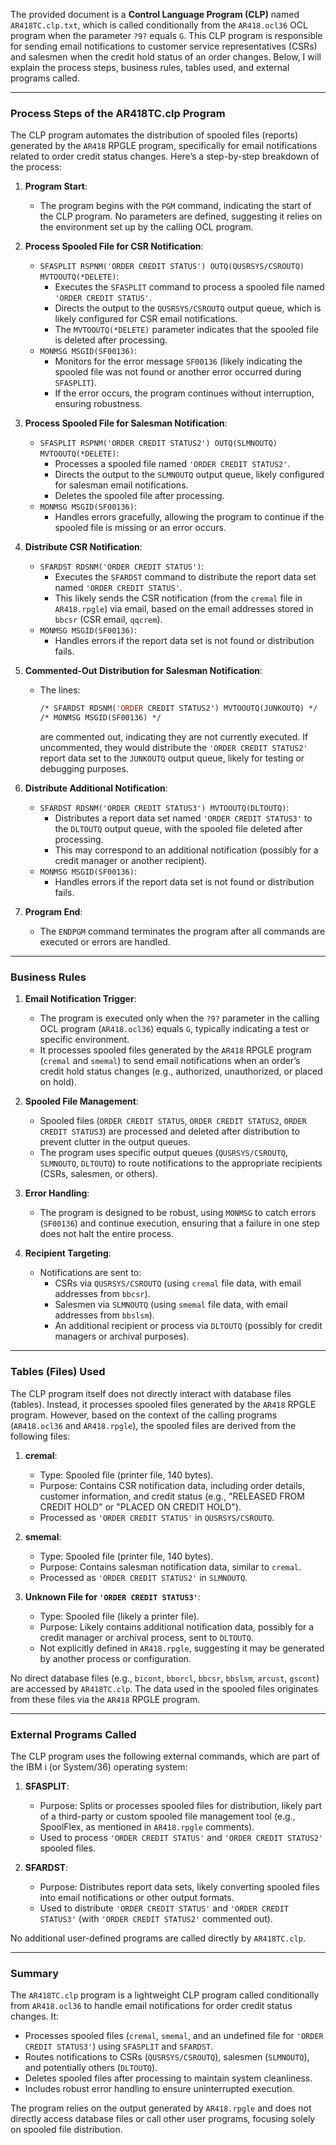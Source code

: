 The provided document is a **Control Language Program (CLP)** named `AR418TC.clp.txt`, which is called conditionally from the `AR418.ocl36` OCL program when the parameter `?9?` equals `G`. This CLP program is responsible for sending email notifications to customer service representatives (CSRs) and salesmen when the credit hold status of an order changes. Below, I will explain the process steps, business rules, tables used, and external programs called.

---

### **Process Steps of the AR418TC.clp Program**

The CLP program automates the distribution of spooled files (reports) generated by the `AR418` RPGLE program, specifically for email notifications related to order credit status changes. Here’s a step-by-step breakdown of the process:

1. **Program Start**:
   - The program begins with the `PGM` command, indicating the start of the CLP program. No parameters are defined, suggesting it relies on the environment set up by the calling OCL program.

2. **Process Spooled File for CSR Notification**:
   - `SFASPLIT RSPNM('ORDER CREDIT STATUS') OUTQ(QUSRSYS/CSROUTQ) MVTOOUTQ(*DELETE)`:
     - Executes the `SFASPLIT` command to process a spooled file named `'ORDER CREDIT STATUS'`.
     - Directs the output to the `QUSRSYS/CSROUTQ` output queue, which is likely configured for CSR email notifications.
     - The `MVTOOUTQ(*DELETE)` parameter indicates that the spooled file is deleted after processing.
   - `MONMSG MSGID(SF00136)`:
     - Monitors for the error message `SF00136` (likely indicating the spooled file was not found or another error occurred during `SFASPLIT`).
     - If the error occurs, the program continues without interruption, ensuring robustness.

3. **Process Spooled File for Salesman Notification**:
   - `SFASPLIT RSPNM('ORDER CREDIT STATUS2') OUTQ(SLMNOUTQ) MVTOOUTQ(*DELETE)`:
     - Processes a spooled file named `'ORDER CREDIT STATUS2'`.
     - Directs the output to the `SLMNOUTQ` output queue, likely configured for salesman email notifications.
     - Deletes the spooled file after processing.
   - `MONMSG MSGID(SF00136)`:
     - Handles errors gracefully, allowing the program to continue if the spooled file is missing or an error occurs.

4. **Distribute CSR Notification**:
   - `SFARDST RDSNM('ORDER CREDIT STATUS')`:
     - Executes the `SFARDST` command to distribute the report data set named `'ORDER CREDIT STATUS'`.
     - This likely sends the CSR notification (from the `cremal` file in `AR418.rpgle`) via email, based on the email addresses stored in `bbcsr` (CSR email, `qqcrem`).
   - `MONMSG MSGID(SF00136)`:
     - Handles errors if the report data set is not found or distribution fails.

5. **Commented-Out Distribution for Salesman Notification**:
   - The lines:
     ```cl
     /* SFARDST RDSNM('ORDER CREDIT STATUS2') MVTOOUTQ(JUNKOUTQ) */
     /* MONMSG MSGID(SF00136) */
     ```
     are commented out, indicating they are not currently executed. If uncommented, they would distribute the `'ORDER CREDIT STATUS2'` report data set to the `JUNKOUTQ` output queue, likely for testing or debugging purposes.

6. **Distribute Additional Notification**:
   - `SFARDST RDSNM('ORDER CREDIT STATUS3') MVTOOUTQ(DLTOUTQ)`:
     - Distributes a report data set named `'ORDER CREDIT STATUS3'` to the `DLTOUTQ` output queue, with the spooled file deleted after processing.
     - This may correspond to an additional notification (possibly for a credit manager or another recipient).
   - `MONMSG MSGID(SF00136)`:
     - Handles errors if the report data set is not found or distribution fails.

7. **Program End**:
   - The `ENDPGM` command terminates the program after all commands are executed or errors are handled.

---

### **Business Rules**

1. **Email Notification Trigger**:
   - The program is executed only when the `?9?` parameter in the calling OCL program (`AR418.ocl36`) equals `G`, typically indicating a test or specific environment.
   - It processes spooled files generated by the `AR418` RPGLE program (`cremal` and `smemal`) to send email notifications when an order’s credit hold status changes (e.g., authorized, unauthorized, or placed on hold).

2. **Spooled File Management**:
   - Spooled files (`ORDER CREDIT STATUS`, `ORDER CREDIT STATUS2`, `ORDER CREDIT STATUS3`) are processed and deleted after distribution to prevent clutter in the output queues.
   - The program uses specific output queues (`QUSRSYS/CSROUTQ`, `SLMNOUTQ`, `DLTOUTQ`) to route notifications to the appropriate recipients (CSRs, salesmen, or others).

3. **Error Handling**:
   - The program is designed to be robust, using `MONMSG` to catch errors (`SF00136`) and continue execution, ensuring that a failure in one step does not halt the entire process.

4. **Recipient Targeting**:
   - Notifications are sent to:
     - CSRs via `QUSRSYS/CSROUTQ` (using `cremal` file data, with email addresses from `bbcsr`).
     - Salesmen via `SLMNOUTQ` (using `smemal` file data, with email addresses from `bbslsm`).
     - An additional recipient or process via `DLTOUTQ` (possibly for credit managers or archival purposes).

---

### **Tables (Files) Used**

The CLP program itself does not directly interact with database files (tables). Instead, it processes spooled files generated by the `AR418` RPGLE program. However, based on the context of the calling programs (`AR418.ocl36` and `AR418.rpgle`), the spooled files are derived from the following files:

1. **cremal**:
   - Type: Spooled file (printer file, 140 bytes).
   - Purpose: Contains CSR notification data, including order details, customer information, and credit status (e.g., "RELEASED FROM CREDIT HOLD" or "PLACED ON CREDIT HOLD").
   - Processed as `'ORDER CREDIT STATUS'` in `QUSRSYS/CSROUTQ`.

2. **smemal**:
   - Type: Spooled file (printer file, 140 bytes).
   - Purpose: Contains salesman notification data, similar to `cremal`.
   - Processed as `'ORDER CREDIT STATUS2'` in `SLMNOUTQ`.

3. **Unknown File for `'ORDER CREDIT STATUS3'`**:
   - Type: Spooled file (likely a printer file).
   - Purpose: Likely contains additional notification data, possibly for a credit manager or archival process, sent to `DLTOUTQ`.
   - Not explicitly defined in `AR418.rpgle`, suggesting it may be generated by another process or configuration.

No direct database files (e.g., `bicont`, `bborcl`, `bbcsr`, `bbslsm`, `arcust`, `gscont`) are accessed by `AR418TC.clp`. The data used in the spooled files originates from these files via the `AR418` RPGLE program.

---

### **External Programs Called**

The CLP program uses the following external commands, which are part of the IBM i (or System/36) operating system:

1. **SFASPLIT**:
   - Purpose: Splits or processes spooled files for distribution, likely part of a third-party or custom spooled file management tool (e.g., SpoolFlex, as mentioned in `AR418.rpgle` comments).
   - Used to process `'ORDER CREDIT STATUS'` and `'ORDER CREDIT STATUS2'` spooled files.

2. **SFARDST**:
   - Purpose: Distributes report data sets, likely converting spooled files into email notifications or other output formats.
   - Used to distribute `'ORDER CREDIT STATUS'` and `'ORDER CREDIT STATUS3'` (with `'ORDER CREDIT STATUS2'` commented out).

No additional user-defined programs are called directly by `AR418TC.clp`.

---

### **Summary**

The `AR418TC.clp` program is a lightweight CLP program called conditionally from `AR418.ocl36` to handle email notifications for order credit status changes. It:
- Processes spooled files (`cremal`, `smemal`, and an undefined file for `'ORDER CREDIT STATUS3'`) using `SFASPLIT` and `SFARDST`.
- Routes notifications to CSRs (`QUSRSYS/CSROUTQ`), salesmen (`SLMNOUTQ`), and potentially others (`DLTOUTQ`).
- Deletes spooled files after processing to maintain system cleanliness.
- Includes robust error handling to ensure uninterrupted execution.

The program relies on the output generated by `AR418.rpgle` and does not directly access database files or call other user programs, focusing solely on spooled file distribution.